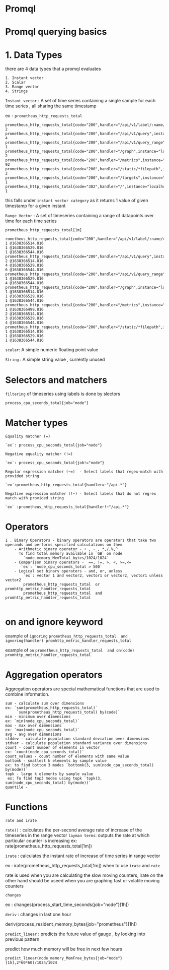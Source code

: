 # Promql

# Promql querying basics

# 1. Data Types

there are 4 data types that a promql evaluates

```
1. Instant vector
2. Scalar
3. Range vector
4. Strings
```

`Instant vector` : A set of time series containing a single sample for each time series , all sharing the same timestamp

ex - `prometheus_http_requests_total`

```
prometheus_http_requests_total{code="200",handler="/api/v1/label/:name/values",instance="localhost:9090",job="prometheus"}	2
prometheus_http_requests_total{code="200",handler="/api/v1/query",instance="localhost:9090",job="prometheus"}	4
prometheus_http_requests_total{code="200",handler="/api/v1/query_range",instance="localhost:9090",job="prometheus"}	1
prometheus_http_requests_total{code="200",handler="/graph",instance="localhost:9090",job="prometheus"}	2
prometheus_http_requests_total{code="200",handler="/metrics",instance="localhost:9090",job="prometheus"}	92
prometheus_http_requests_total{code="200",handler="/static/*filepath",instance="localhost:9090",job="prometheus"}	2
prometheus_http_requests_total{code="200",handler="/targets",instance="localhost:9090",job="prometheus"}	1
prometheus_http_requests_total{code="302",handler="/",instance="localhost:9090",job="prometheus"}	1
```

this falls under `instant vector category` as it returns 1 value of given timestamp for a given instant

`Range Vector` : A set of timeseries containing a range of datapoints over time for each time series

`prometheus_http_requests_total[1m]`

```
rometheus_http_requests_total{code="200",handler="/api/v1/label/:name/values",instance="localhost:9090",job="prometheus"}	1 @1638366514.816
1 @1638366529.816
1 @1638366544.816
prometheus_http_requests_total{code="200",handler="/api/v1/query",instance="localhost:9090",job="prometheus"}	2 @1638366514.816
4 @1638366529.816
6 @1638366544.816
prometheus_http_requests_total{code="200",handler="/api/v1/query_range",instance="localhost:9090",job="prometheus"}	1 @1638366529.816
4 @1638366544.816
prometheus_http_requests_total{code="200",handler="/graph",instance="localhost:9090",job="prometheus"}	1 @1638366514.816
1 @1638366529.816
1 @1638366544.816
prometheus_http_requests_total{code="200",handler="/metrics",instance="localhost:9090",job="prometheus"}	1 @1638366499.816
2 @1638366514.816
3 @1638366529.816
4 @1638366544.816
prometheus_http_requests_total{code="200",handler="/static/*filepath",instance="localhost:9090",job="prometheus"}	1 @1638366514.816
1 @1638366529.816
1 @1638366544.816

```

`scalar`: A simple numeric floating point value

`String` : A simple string value , currently unused



# Selectors and matchers

`filtering` of timeseries using labels is done by slectors

`process_cpu_seconds_total{job="node"}`

# Matcher types

```
Equality matcher (=)

`ex`: process_cpu_seconds_total{job="node"}

Negative equality matcher (!=)

`ex`: process_cpu_seconds_total{job!="node"}

Regular expression matcher (~=)  - Select labels that regex-match with provided string

`ex`:prometheus_http_requests_total{handler=~"/api.*"}

Negative expression matcher (!~) - Select labels that do not reg-ex match with provided string

`ex` :prometheus_http_requests_total{handler!~"/api.*"}

```

# Operators

```
1 . Binary Operators - binary operators are operators that take two operands and performs specified calculations on them
    - Arithmetic binary operator - + , - , *,/,%,^
      To find total memory available in `GB` on node 
        `node_memory_MemTotal_bytes/1024/1024`
    - Comparison binary operators -  ==, !=, >, <, >=,<=   
       `ex`: `node_cpu_seconds_total > 500`  
    - Logical set binary operators - and, or, unless 
        `ex`: vector 1 and vector2, vector1 or vector2, vector1 unless vector2
        prometheus_http_requests_total  or promhttp_metric_handler_requests_total
        prometheus_http_requests_total  and promhttp_metric_handler_requests_total


```

# on and ignore keyword

example of `ignoring`
`prometheus_http_requests_total  and ignoring(handler) promhttp_metric_handler_requests_total`

example of `on`
`prometheus_http_requests_total  and on(code) promhttp_metric_handler_requests_total`


# Aggregation operators

Aggregation operators are special mathematical functions that are used to combine information.

```
sum - calculate sum over dimensions
ex: `sum(prometheus_http_requests_total)`
     `sum(prometheus_http_requests_total) by(code)`
min - minimum over dimensions
ex: `min(node_cpu_seconds_total)` 
max - max over dimensions
ex: `max(node_cpu_seconds_total)`
avg - avg over dimensions
stddev - calculate population standard deviation over dimensions
stdvar - calculate population standard variance over dimensions
count - count number of elements in vector
ex: `count(node_cpu_seconds_total)`
count_values - count number of elements with same value
bottomk - smallest k elements by sample value
ex: to find bottom 3 modes `bottomk(3, sum(node_cpu_seconds_total) by(mode))`
topk - large k elements by sample value
 ex: To find top3 modes using topk `topk(3, sum(node_cpu_seconds_total) by(mode))`
quantile - 
```

# Functions

`rate and irate`

`rate()` : calculates the per-second average rate of increase of the timeseries in the range vector
`layman terms`: outputs the rate at which particular counter is increasing
ex: rate(prometheus_http_requests_total[1m])

`irate` : calculates the instant rate of increase of time series in range vector

ex : irate(prometheus_http_requests_total[1m])
when to use `irate` and `rate`

rate is used when you are calculating the slow moving counters, irate on the other hand should be useed when you are graphing fast or volatile moving counters

`changes`

ex : changes(process_start_time_seconds{job="node"}[1h])

`deriv` : changes in last one hour

deriv(process_resident_memory_bytes{job="prometheus"}[1h])

`predict_linear` : predicts the future value of gauge , by looking into previous pattern

predict how much memory will be free in next few hours 

`predict_linear(node_memory_MemFree_bytes{job="node"}[1h],2*60*60)/1024/1024`








